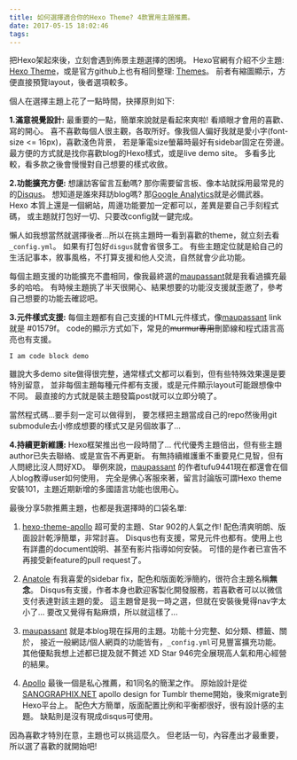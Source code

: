 ```yaml
---
title: 如何選擇適合你的Hexo Theme? 4款實用主題推薦。
date: 2017-05-15 18:02:46
tags:
---
```


把Hexo架起來後，立刻會遇到佈景主題選擇的困境。
Hexo官網有介紹不少主題: [Hexo Theme](https://hexo.io/themes/)，或是官方github上也有相同整理: [Themes](https://github.com/hexojs/hexo/wiki/Themes)。
前者有縮圖顯示，方便直接預覽layout，後者選項較多。

個人在選擇主題上花了一點時間，抉擇原則如下:

**1.滿意視覺設計:**
最重要的一點，簡單來說就是看起來爽啦! 看順眼才會用的喜歡、寫的開心。
喜不喜歡每個人很主觀，各取所好。像我個人偏好我就是愛小字(font-size <= 16px)，喜歡淺色背景，
若是筆電size螢幕時最好有sidebar固定在旁邊。
最方便的方式就是找你喜歡blog的Hexo樣式，或是live demo site。
多看多比較，看多款之後會慢慢對自己想要的樣式收斂。

**2.功能擴充方便:**
想讓訪客留言互動嗎? 那你需要留言板、像本站就採用最常見的的[Disqus](https://disqus.com/)。
想知道是誰來拜訪blog嗎? 那[Google Analytics](https://www.google.com.tw/intl/zh-TW/analytics/)就是必備武器。
Hexo 本質上還是一個網站，周邊功能要加一定都可以，差異是要自己手刻程式碼，
或主題就打包好一切、只要改config就一鍵完成。

懶人如我想當然就選擇後者...所以在挑主題時一看到喜歡的theme，就立刻去看<code>_config.yml</code>。
如果有打包好<code>disgus</code>就會省很多工。
有些主題定位就是給自己的生活記事本，敘事風格，不打算支援和他人交流，自然就會少此功能。

每個主題支援的功能擴充不盡相同，像我最終選的[maupassant](https://github.com/tufu9441/maupassant-hexo)就是我看過擴充最多的哈哈。
有時候主題挑了半天很開心、結果想要的功能沒支援就歪邀了，參考自己想要的功能去確認吧。

**3.元件樣式支援:**
每個主題都有自己支援的HTML元件樣式，像[maupassant](https://github.com/tufu9441/maupassant-hexo) link 就是 #01579f。
code的顯示方式如下，常見的~~murmur專用~~刪節線和程式語言高亮也有支援。
```
I am code block demo
```
雖說大多demo site做得很完整，通常樣式文都可以看到，但有些特殊效果還是要特別留意，
並非每個主題每種元件都有支援，或是元件顯示layout可能跟想像中不同。
最直接的方式就是裝主題發篇post就可以立即分曉了。

當然程式碼...要手刻一定可以做得到，
要怎樣把主題當成自己的repo然後用git submodule去小修成想要的樣式又是另個故事了...

**4.持續更新維護:**
Hexo框架推出也一段時間了... 代代優秀主題倍出，但有些主題author已失去聯絡、或是宣告不再更新。
有無持續維護重不重要見仁見智，但有人問總比沒人問好XD。
舉例來說，[maupassant](https://github.com/tufu9441/maupassant-hexo) 的作者tufu9441現在都還會在個人blog教導user如何使用，
完全是佛心客服來著，留言討論版可謂Hexo theme安裝101，主題近期新增的多國語言功能也很用心。

最後分享5款推薦主題，也都是我選擇時的口袋名單:

1. [hexo-theme-apollo](https://github.com/pinggod/hexo-theme-apollo) 
超可愛的主題、Star 902的人氣之作! 配色清爽明朗、版面設計乾淨簡單，非常討喜。
Disqus也有支援，常見元件也都有。使用上也有詳盡的document說明、甚至有影片指導如何安裝。
可惜的是作者已宣告不再接受新feature的pull request了。

2. [Anatole](https://github.com/Ben02/hexo-theme-Anatole)
有我喜愛的sidebar fix，配色和版面乾淨簡約，很符合主題名稱**無念**。
Disqus有支援，作者本身也歡迎客製化開發服務，若喜歡者可以以微信支付表達對該主題的愛。
這主題曾是我一時之選，但就在安裝後覺得nav字太小了...
要改又覺得有點麻煩，所以就這樣了...

3. [maupassant](https://github.com/tufu9441/maupassant-hexo)
就是本blog現在採用的主題。功能十分完整、如分類、標籤、關於，
接近一般網誌/個人網頁的功能皆有，<code>_config.yml</code>可見豐富擴充功能。
其他優點我想上述都已提及就不贅述 XD
Star 946完全展現高人氣和用心經營的結果。

4. [Apollo](https://github.com/joyceim/hexo-theme-apollo)
最後一個是私心推薦，和1同名的簡潔之作。
原始設計是從 [SANOGRAPHIX.NET](https://github.com/sanographix/tumblr/tree/master/apollo) apollo design for Tumblr theme開始，後來migrate到Hexo平台上。
配色大方簡單，版面配置比例和平衡都很好，很有設計感的主題。
缺點則是沒有現成disqus可使用。

因為喜歡才特別在意，主題也可以挑這麼久。
但老話一句，內容產出才最重要，所以選了喜歡的就開始吧!